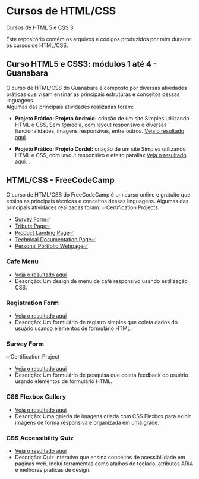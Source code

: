 # Cursos de HTML/CSS

Cursos de HTML 5 e CSS 3

Este repositório contém os arquivos e códigos produzidos por mim durante os cursos de HTML/CSS.

## Curso HTML5 e CSS3: módulos 1 até 4 - Guanabara

O curso de HTML/CSS do Guanabara é composto por diversas atividades práticas que visam ensinar as principais estruturas e conceitos dessas linguagens. <br>
Algumas das principais atividades realizadas foram:

- **Projeto Prático: Projeto Android:** criação de um site Simples utilizando HTML e CSS, Sem @media, com layout responsivo e diversas funcionalidades, imagens responsivas, entre outros. [Veja o resultado aqui](https://viniciusluz99.github.io/Projeto-android/).

- **Projeto Prático: Projeto Cordel:** criação de um site Simples utilizando HTML e CSS, com layout responsivo e efeito parallax [Veja o resultado aqui](https://viniciusluz99.github.io/Projeto-cordel/).
  .

## HTML/CSS - FreeCodeCamp

O curso de HTML/CSS do FreeCodeCamp é um curso online e gratuito que ensina as principais técnicas e conceitos dessas linguagens. Algumas das principais atividades realizadas foram:
✅Certification Projects
- [Survey Form✅](https://viniciusluz99.github.io/Project-Survey-Form/)
- [Tribute Page✅](#)
- [Product Landing Page✅](#)
- [Technical Documentation Page✅](#)
- [Personal Portfolio Webpage✅](#)

### Cafe Menu
- [Veja o resultado aqui](https://viniciusluz99.github.io/Cursos-HTML-5-CSS-3/FreeCodeCamp/2-CoffeMenu/menu.html)
- Descrição: Um design de menu de café responsivo usando estilização CSS.

### Registration Form
- [Veja o resultado aqui](https://viniciusluz99.github.io/Cursos-HTML-5-CSS-3/FreeCodeCamp/4-Build%20a%20Registration%20Form/index.html)
- Descrição: Um formulário de registro simples que coleta dados do usuário usando elementos de formulário HTML.

### Survey Form
✅Certification Project
- [Veja o resultado aqui](https://viniciusluz99.github.io/Project-Survey-Form/)
- Descrição: Um formulário de pesquisa que coleta feedback do usuário usando elementos de formulário HTML.

### CSS Flexbox Gallery
- [Veja o resultado aqui](https://viniciusluz99.github.io/Cursos-HTML-5-CSS-3/FreeCodeCamp/7-Photo%20Gallery/index.html)
- Descrição: Uma galeria de imagens criada com CSS Flexbox para exibir imagens de forma responsiva e organizada em uma grade.

### CSS Accessibility Quiz
- [Veja o resultado aqui](https://viniciusluz99.github.io/Cursos-HTML-5-CSS-3/FreeCodeCamp/9-Accessibility%20Quiz/index.html)
- Descrição: Quiz interativo que ensina conceitos de acessibilidade em páginas web.
Inclui ferramentas como atalhos de teclado, atributos ARIA e melhores práticas de design.
